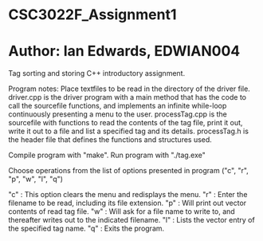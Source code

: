 # CSC3022F_Assignment1
# Author: Ian Edwards, EDWIAN004
Tag sorting and storing C++ introductory assignment.

Program notes:
Place textfiles to be read in the directory of the driver file.
driver.cpp is the driver program with a main method that has the code to call the sourcefile functions, and implements an infinite while-loop continuously presenting a menu to the user.
processTag.cpp is the sourcefile with functions to read the contents of the tag file, print it out, write it out to a file and list a specified tag and its details.
processTag.h is the header file that defines the functions and structures used.

Compile program with "make". Run program with "./tag.exe"

Choose operations from the list of options presented in program ("c", "r", "p", "w", "l", "q")

"c" : This option clears the menu and redisplays the menu.
"r" : Enter the filename to be read, including its file extension.
"p" : Will print out vector contents of read tag file.
"w" : Will ask for a file name to write to, and thereafter writes out to the indicated filename.
"l" : Lists the vector entry of the specified tag name.
"q" : Exits the program.


